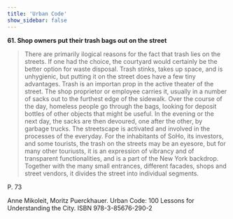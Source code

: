 ```yaml
---
title: 'Urban Code'
show_sidebar: false
---
```


**61. Shop owners put their trash bags out on the street**

> There are primarily ilogical reasons for the fact that trash lies on the streets. If one had the choice, the courtyard would certainly be the better option for waste disposal. Trash stinks, takes up space, and is unhygienic, but putting it on the street does have a few tiny advantages. Trash is an importan prop in the active theater of the street. The shop proprietor or employee carries it, usually in a number of sacks out to the furthest edge of the sidewalk. Over the course of the day, homeless people go through the bags, looking for deposit bottles of other objects that might be useful. In the evening or the next day, the sacks are then devoured, one after the other, by garbage trucks. The streetscape is activated and involved in the processes of the everyday. For the inhabitants of SoHo, its investors, and some tourists, the trash on the streets may be an eyesore, but for many other touriusts, it is an expression of vibrancy and of transparent functionalities, and is a part of the New York backdrop. Together with the many small entrances, different facades, shops and street vendors, it divides the street into individual segments.

P. 73

Anne Mikoleit, Moritz Puerckhauer. Urban Code: 100 Lessons for Understanding the City. ISBN 978-3-85676-290-2
